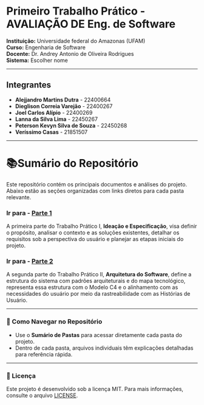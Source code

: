# Primeiro Trabalho Prático - AVALIAÇÃO DE Eng. de Software

**Instituição:** Universidade federal do Amazonas (UFAM)<br>
**Curso:** Engenharia de Software  
**Docente:** Dr. Andrey Antonio de Oliveira Rodrigues  
**Sistema:** Escolher nome

---

## Integrantes

- **Alejjandro Martins Dutra** - 22400664
- **Dieglison Correia Varejão** - 22400267
- **Joel Carlos Alípio** - 22400269
- **Lanna da Silva Lima** - 22450267
- **Peterson Kevyn Silva de Souza** - 22450268
- **Veríssimo Casas** - 21851507

---
# 📚Sumário do Repositório

Este repositório contém os principais documentos e análises do projeto. Abaixo estão as seções organizadas com links diretos para cada pasta relevante.

### Ir para - [Parte 1](Documentos/TP-PARTE-I)

   A primeira parte do Trabalho Prático I, **Ideação e Especificação**, visa definir o propósito, analisar o contexto e as soluções existentes, detalhar os requisitos sob a perspectiva do usuário e planejar as etapas iniciais do projeto.

### Ir para - [Parte 2](Documentos/TP-PARTE-II)

   A segunda parte do Trabalho Prático II, **Arquitetura do Software**, define a estrutura do sistema com padrões arquiteturais e do mapa tecnológico, representa essa estrutura com o Modelo C4 e o alinhamento com as necessidades do usuário por meio da rastreabilidade com as Histórias de Usuário.

---


### 🚀 Como Navegar no Repositório

- Use o **Sumário de Pastas** para acessar diretamente cada pasta do projeto.  
- Dentro de cada pasta, arquivos individuais têm explicações detalhadas para referência rápida.

---

### 📜 Licença

Este projeto é desenvolvido sob a licença MIT. Para mais informações, consulte o arquivo [LICENSE](./LICENSE). 
